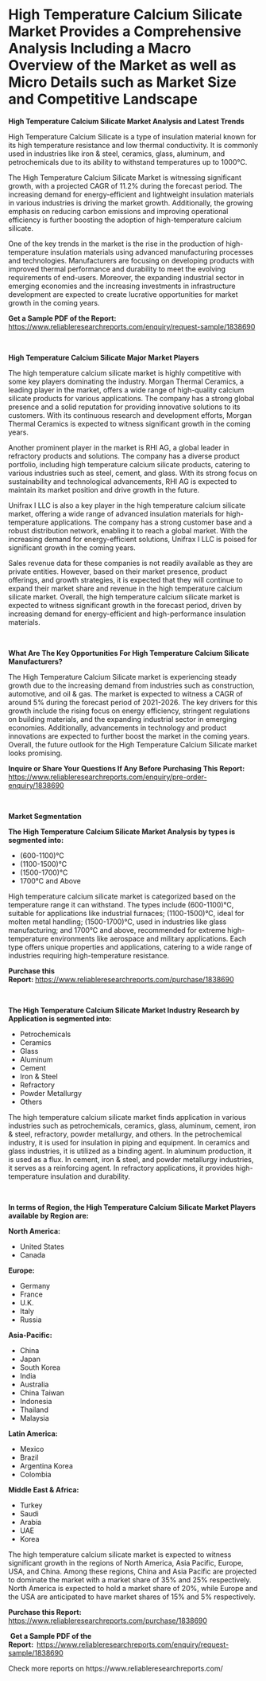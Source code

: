 <p><h1>High Temperature Calcium Silicate Market Provides a Comprehensive Analysis Including a Macro Overview of the Market as well as Micro Details such as Market Size and Competitive Landscape</h1></p><p><strong>High Temperature Calcium Silicate Market Analysis and Latest Trends</strong></p>
<p><p>High Temperature Calcium Silicate is a type of insulation material known for its high temperature resistance and low thermal conductivity. It is commonly used in industries like iron & steel, ceramics, glass, aluminum, and petrochemicals due to its ability to withstand temperatures up to 1000°C.</p><p>The High Temperature Calcium Silicate Market is witnessing significant growth, with a projected CAGR of 11.2% during the forecast period. The increasing demand for energy-efficient and lightweight insulation materials in various industries is driving the market growth. Additionally, the growing emphasis on reducing carbon emissions and improving operational efficiency is further boosting the adoption of high-temperature calcium silicate.</p><p>One of the key trends in the market is the rise in the production of high-temperature insulation materials using advanced manufacturing processes and technologies. Manufacturers are focusing on developing products with improved thermal performance and durability to meet the evolving requirements of end-users. Moreover, the expanding industrial sector in emerging economies and the increasing investments in infrastructure development are expected to create lucrative opportunities for market growth in the coming years.</p></p>
<p><strong>Get a Sample PDF of the Report:&nbsp;</strong> <a href="https://www.reliableresearchreports.com/enquiry/request-sample/1838690">https://www.reliableresearchreports.com/enquiry/request-sample/1838690</a></p>
<p>&nbsp;</p>
<p><strong>High Temperature Calcium Silicate Major Market Players</strong></p>
<p><p>The high temperature calcium silicate market is highly competitive with some key players dominating the industry. Morgan Thermal Ceramics, a leading player in the market, offers a wide range of high-quality calcium silicate products for various applications. The company has a strong global presence and a solid reputation for providing innovative solutions to its customers. With its continuous research and development efforts, Morgan Thermal Ceramics is expected to witness significant growth in the coming years.</p><p>Another prominent player in the market is RHI AG, a global leader in refractory products and solutions. The company has a diverse product portfolio, including high temperature calcium silicate products, catering to various industries such as steel, cement, and glass. With its strong focus on sustainability and technological advancements, RHI AG is expected to maintain its market position and drive growth in the future.</p><p>Unifrax I LLC is also a key player in the high temperature calcium silicate market, offering a wide range of advanced insulation materials for high-temperature applications. The company has a strong customer base and a robust distribution network, enabling it to reach a global market. With the increasing demand for energy-efficient solutions, Unifrax I LLC is poised for significant growth in the coming years.</p><p>Sales revenue data for these companies is not readily available as they are private entities. However, based on their market presence, product offerings, and growth strategies, it is expected that they will continue to expand their market share and revenue in the high temperature calcium silicate market. Overall, the high temperature calcium silicate market is expected to witness significant growth in the forecast period, driven by increasing demand for energy-efficient and high-performance insulation materials.</p></p>
<p>&nbsp;</p>
<p><strong>What Are The Key Opportunities For High Temperature Calcium Silicate Manufacturers?</strong></p>
<p><p>The High Temperature Calcium Silicate market is experiencing steady growth due to the increasing demand from industries such as construction, automotive, and oil & gas. The market is expected to witness a CAGR of around 5% during the forecast period of 2021-2026. The key drivers for this growth include the rising focus on energy efficiency, stringent regulations on building materials, and the expanding industrial sector in emerging economies. Additionally, advancements in technology and product innovations are expected to further boost the market in the coming years. Overall, the future outlook for the High Temperature Calcium Silicate market looks promising.</p></p>
<p><strong>Inquire or Share Your Questions If Any Before Purchasing This Report:</strong> <a href="https://www.reliableresearchreports.com/enquiry/pre-order-enquiry/1838690">https://www.reliableresearchreports.com/enquiry/pre-order-enquiry/1838690</a></p>
<p>&nbsp;</p>
<p><strong>Market Segmentation</strong></p>
<p><strong>The High Temperature Calcium Silicate Market Analysis by types is segmented into:</strong></p>
<p><ul><li>(600-1100)°C</li><li>(1100-1500)°C</li><li>(1500-1700)°C</li><li>1700°C and Above</li></ul></p>
<p><p>High temperature calcium silicate market is categorized based on the temperature range it can withstand. The types include (600-1100)°C, suitable for applications like industrial furnaces; (1100-1500)°C, ideal for molten metal handling; (1500-1700)°C, used in industries like glass manufacturing; and 1700°C and above, recommended for extreme high-temperature environments like aerospace and military applications. Each type offers unique properties and applications, catering to a wide range of industries requiring high-temperature resistance.</p></p>
<p><strong>Purchase this Report:&nbsp;</strong><a href="https://www.reliableresearchreports.com/purchase/1838690">https://www.reliableresearchreports.com/purchase/1838690</a></p>
<p>&nbsp;</p>
<p><strong>The High Temperature Calcium Silicate Market Industry Research by Application is segmented into:</strong></p>
<p><ul><li>Petrochemicals</li><li>Ceramics</li><li>Glass</li><li>Aluminum</li><li>Cement</li><li>Iron & Steel</li><li>Refractory</li><li>Powder Metallurgy</li><li>Others</li></ul></p>
<p><p>The high temperature calcium silicate market finds application in various industries such as petrochemicals, ceramics, glass, aluminum, cement, iron & steel, refractory, powder metallurgy, and others. In the petrochemical industry, it is used for insulation in piping and equipment. In ceramics and glass industries, it is utilized as a binding agent. In aluminum production, it is used as a flux. In cement, iron & steel, and powder metallurgy industries, it serves as a reinforcing agent. In refractory applications, it provides high-temperature insulation and durability.</p></p>
<p>&nbsp;</p>
<p><strong>In terms of Region, the High Temperature Calcium Silicate Market Players available by Region are:</strong></p>
<p>
    <p> <strong> North America: </strong>
        <ul>
            <li>United States</li>
            <li>Canada</li>
        </ul>
        </p> 
    <p> <strong> Europe: </strong>
        <ul>
            <li>Germany</li>
            <li>France</li>
            <li>U.K.</li>
            <li>Italy</li>
            <li>Russia</li>
        </ul>
        </p> 
    <p> <strong> Asia-Pacific: </strong>
        <ul>
            <li>China</li>
            <li>Japan</li>
            <li>South Korea</li>
            <li>India</li>
            <li>Australia</li>
            <li>China Taiwan</li>
            <li>Indonesia</li>
            <li>Thailand</li>
            <li>Malaysia</li>
        </ul>
        </p> 
    <p> <strong> Latin America: </strong>
        <ul>
            <li>Mexico</li>
            <li>Brazil</li>
            <li>Argentina Korea</li>
            <li>Colombia</li>
        </ul>
        </p> 
    <p> <strong> Middle East & Africa: </strong>
        <ul>
            <li>Turkey</li>
            <li>Saudi</li>
            <li>Arabia</li>
            <li>UAE</li>
            <li>Korea</li>
        </ul>
    </p>
    </p>
<p><p>The high temperature calcium silicate market is expected to witness significant growth in the regions of North America, Asia Pacific, Europe, USA, and China. Among these regions, China and Asia Pacific are projected to dominate the market with a market share of 35% and 25% respectively. North America is expected to hold a market share of 20%, while Europe and the USA are anticipated to have market shares of 15% and 5% respectively.</p></p>
<p><strong>Purchase this Report: </strong><a href="https://www.reliableresearchreports.com/purchase/1838690">https://www.reliableresearchreports.com/purchase/1838690</a></p>
<p>&nbsp;<strong>Get a Sample PDF of the Report:&nbsp;&nbsp;</strong><a href="https://www.reliableresearchreports.com/enquiry/request-sample/1838690">https://www.reliableresearchreports.com/enquiry/request-sample/1838690</a></p>
<p><strong></strong></p>
<p>Check more reports on https://www.reliableresearchreports.com/</p>